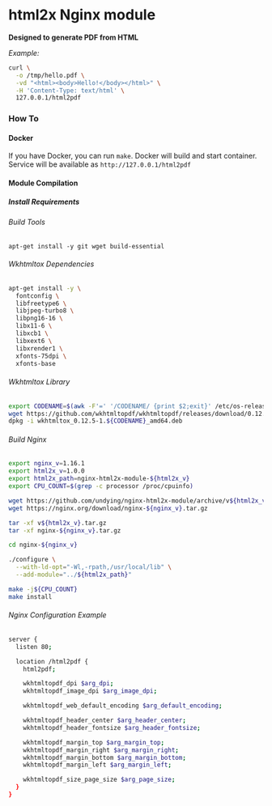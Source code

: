 
# html2x Nginx module

**Designed to generate PDF from HTML**

*Example:*
```sh
curl \
  -o /tmp/hello.pdf \
  -vd "<html><body>Hello!</body></html>" \
  -H 'Content-Type: text/html' \
  127.0.0.1/html2pdf
```

### How To

#### Docker

If you have Docker, you can run `make`.
Docker will build and start container.
Service will be available as `http://127.0.0.1/html2pdf`

#### Module Compilation

##### Install Requirements

###### Build Tools

`apt-get install -y git wget build-essential`

###### Wkhtmltox Dependencies

```sh
apt-get install -y \
  fontconfig \
  libfreetype6 \
  libjpeg-turbo8 \
  libpng16-16 \
  libx11-6 \
  libxcb1 \
  libxext6 \
  libxrender1 \
  xfonts-75dpi \
  xfonts-base
```

###### Wkhtmltox Library

```sh
export CODENAME=$(awk -F'=' '/CODENAME/ {print $2;exit}' /etc/os-release)
wget https://github.com/wkhtmltopdf/wkhtmltopdf/releases/download/0.12.5/wkhtmltox_0.12.5-1.${CODENAME}_amd64.deb
dpkg -i wkhtmltox_0.12.5-1.${CODENAME}_amd64.deb
```

###### Build Nginx

```sh
export nginx_v=1.16.1
export html2x_v=1.0.0
export html2x_path=nginx-html2x-module-${html2x_v}
export CPU_COUNT=$(grep -c processor /proc/cpuinfo)

wget https://github.com/undying/nginx-html2x-module/archive/v${html2x_v}.tar.gz
wget https://nginx.org/download/nginx-${nginx_v}.tar.gz

tar -xf v${html2x_v}.tar.gz
tar -xf nginx-${nginx_v}.tar.gz

cd nginx-${nginx_v}

./configure \
  --with-ld-opt="-Wl,-rpath,/usr/local/lib" \
  --add-module="../${html2x_path}"

make -j${CPU_COUNT}
make install
```


###### Nginx Configuration Example

```sh
server {
  listen 80;

  location /html2pdf {
    html2pdf;

    wkhtmltopdf_dpi $arg_dpi;
    wkhtmltopdf_image_dpi $arg_image_dpi;

    wkhtmltopdf_web_default_encoding $arg_default_encoding;

    wkhtmltopdf_header_center $arg_header_center;
    wkhtmltopdf_header_fontsize $arg_header_fontsize;

    wkhtmltopdf_margin_top $arg_margin_top;
    wkhtmltopdf_margin_right $arg_margin_right;
    wkhtmltopdf_margin_bottom $arg_margin_bottom;
    wkhtmltopdf_margin_left $arg_margin_left;

    wkhtmltopdf_size_page_size $arg_page_size;
  }
}
```

